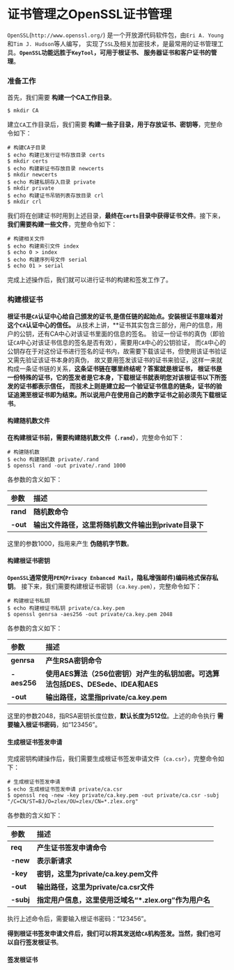 证书管理之OpenSSL证书管理
===============================================================
`OpenSSL`(`http://www.openssl.org/`) 是一个开放源代码软件包，由`Eri A. Young`和`Tim J. Hudson`等人编写，
实现了`SSL`及相关加密技术，是最常用的证书管理工具。**`OpenSSL`功能远胜于`KeyTool`，可用于根证书、
服务器证书和客户证书的管理**。

### 准备工作
首先，我们需要 **构建一个CA工作目录**。
```shell
$ mkdir CA
```
建立`CA`工作目录后，我们需要 **构建一些子目录，用于存放证书、密钥等**，完整命令如下：
```shell
# 构建CA子目录
$ echo 构建已发行证书存放目录 certs
$ mkdir certs
$ echo 构建新证书存放目录 newcerts
$ mkdir newcerts
$ echo 构建私钥存入目录 private
$ mkdir private
$ echo 构建证书吊销列表存放目录 crl
$ mkdir crl
```
我们将在创建证书时用到上述目录，**最终在`certs`目录中获得证书文件**。接下来，
**我们需要构建一些文件**，完整命令如下：
```shell
# 构建相关文件
$ echo 构建索引文件 index
$ echo 0 > index
$ echo 构建序列号文件 serial
$ echo 01 > serial
```
完成上述操作后，我们就可以进行证书的构建和签发工作了。

### 构建根证书
**根证书是`CA`认证中心给自己颁发的证书,是信任链的起始点。安装根证书意味着对这个`CA`认证中心的信任。**
从技术上讲，**证书其实包含三部分，用户的信息，用户的公钥，还有CA中心对该证书里面的信息的签名。
验证一份证书的真伪（即验证`CA`中心对该证书信息的签名是否有效），需要用`CA`中心的公钥验证，
而`CA`中心的公钥存在于对这份证书进行签名的证书内，故需要下载该证书，但使用该证书验证又需先验证该证书本身的真伪，
故又要用签发该证书的证书来验证，这样一来就构成一条证书链的关系，**这条证书链在哪里终结呢？答案就是根证书，
根证书是一份特殊的证书，它的签发者是它本身，下载根证书就表明您对该根证书以下所签发的证书都表示信任，
而技术上则是建立起一个验证证书信息的链条，证书的验证追溯至根证书即为结束。所以说用户在使用自己的数字证书之前必须先下载根证书**。

#### 构建随机数文件
**在构建根证书前，需要构建随机数文件（`.rand`）**，完整命令如下：
```shell
# 构建随机数
$ echo 构建随机数 private/.rand
$ openssl rand -out private/.rand 1000
```
各参数的含义如下：

| 参数 | 描述 |
|:----|:-----|
| **rand** | **随机数命令** |
| **-out** | **输出文件路径，这里将随机数文件输出到private目录下** |

这里的参数1000，指用来产生 **伪随机字节数**。

#### 构建根证书密钥
**`OpenSSL`通常使用`PEM`(`Privacy Enbanced Mail`，隐私增强邮件)编码格式保存私钥**。
接下来，我们需要构建根证书密钥（`ca.key.pem`），完整命令如下：
```shell
# 构建根证书私钥
$ echo 构建根证书私钥 private/ca.key.pem
$ openssl genrsa -aes256 -out private/ca.key.pem 2048
```
各参数的含义如下：

| 参数 | 描述 |
|:-----|:-----|
| **genrsa** | **产生RSA密钥命令** |
| **-aes256** | **使用AES算法（256位密钥）对产生的私钥加密。可选算法包括DES、DESede、IDEA和AES** |
| **-out** | **输出路径，这里指private/ca.key.pem** |

这里的参数2048，指RSA密钥长度位数，**默认长度为512位**。上述的命令执行 **需要输入根证书密码**，如“123456”。

#### 生成根证书签发申请
完成密钥构建操作后，我们需要生成根证书签发申请文件（`ca.csr`），完整命令如下：
```shell
# 生成根证书签发申请
$ echo 生成根证书签发申请 private/ca.csr
$ openssl req -new -key private/ca.key.pem -out private/ca.csr -subj "/C=CN/ST=BJ/O=zlex/OU=zlex/CN=*.zlex.org"
```
各参数的含义如下：

| 参数 | 描述 |
|:----|:-----|
| **req** | **产生证书签发申请命令** |
| **-new** | **表示新请求** |
| **-key** | **密钥，这里为private/ca.key.pem文件** |
| **-out** | **输出路径，这里为private/ca.csr文件** |
| **-subj** | **指定用户信息，这里使用泛域名“*.zlex.org”作为用户名** |

执行上述命令后，需要输入根证书密码：“123456”。

**得到根证书签发申请文件后，我们可以将其发送给`CA`机构签发。当然，我们也可以自行签发根证书**。

#### 签发根证书



